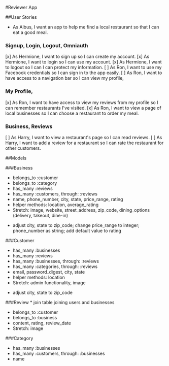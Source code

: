 #Reviewer App

##User Stories
- As Albus, I want an app to help me find a local restaurant so that I can eat a good meal.

### Signup, Login, Logout, Omniauth
[x] As Hermione, I want to sign up so I can create my account.
[x] As Hermione, I want to login so I can use my account.
[x] As Hermione, I want to logout so I can I can protect my information.
[ ] As Ron, I want to use my Facebook credentials so I can sign in to the app easily.
[ ] As Ron, I want to have access to a navigation bar so I can view my profile,

### My Profile,
[x] As Ron, I want to have access to view my reviews from my profile so I can remember restaurants I've visited.
[x] As Ron, I want to view a page of local businesses so I can choose a restaurant to order my meal.

### Business, Reviews
[ ] As Harry, I want to view a restaurant's page so I can read reviews.
[ ] As Harry, I want to add a review for a restaurant so I can rate the restaurant for other customers.

##Models

###Business
- belongs_to :customer
- belongs_to :category
- has_many :reviews
- has_many :customers, through: :reviews
- name, phone_number, city, state, price_range, rating
- helper methods: location, average_rating
- Stretch: image, website, street_address, zip_code, dining_options (delivery, takeout, dine-in)
* adjust city, state to zip_code; change price_range to integer; phone_number as string; add default value to rating

###Customer
- has_many :businesses
- has_many :reviews
- has_many :businesses, through: :reviews
- has_many :categories, through: :reviews
- email, password_digest, city, state
- helper methods: location
- Stretch: admin functionality, image
* adjust city, state to zip_code

###Review * join table joining users and businesses
- belongs_to :customer
- belongs_to :business
- content, rating, review_date
- Stretch: image

###Category
- has_many :businesses
- has_many :customers, through: :businesses
- name
